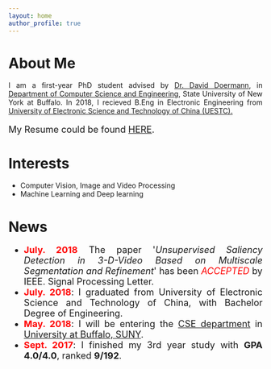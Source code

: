 ```yaml
---
layout: home
author_profile: true
---
```

# About Me

<p style="text-align:justify">
    I am a first-year PhD student advised by <a href="https://cse.buffalo.edu/~doermann/">Dr. David Doermann</a>, in <a href="https://engineering.buffalo.edu/computer-science-engineering.html">Department of Computer Science and Engineering</a>, State University of New York at Buffalo. In 2018, I recieved B.Eng in Electronic Engineering from <a href="http://en.uestc.edu.cn/">University of Electronic Science and Technology of China (UESTC).</a>
</p>
<p style="text-align:justify; font-size:18px">
    My Resume could be found <a href = "./assets/file/Pengyu_CV.pdf">HERE</a>.
</p>

<!-- # Educations
<ul style="font-size:18px; text-align:justify">
<li> <b>PhD, Research Assistant.</b> &nbsp;&nbsp; Aug, 2018 -- Now
<br> <i>Department of Computer Science and Engineering, University at Buffalo.</i>
</li>

<li> <b>B.Eng.</b> &nbsp;&nbsp; Sept, 2014--July, 2018
<br> <i>Electronic Sci and Tech, Uni. of Electronic Science &amp; Technology of China.</i>
</li>

</ul> -->

# Interests

* Computer Vision, Image and Video Processing
* Machine Learning and Deep learning

# News

<ul style="font-size:18px; text-align:justify">
<li style="list-style-image: url(./assets/img/new.jpg)"><b style="color:red">July. 2018</b> The paper '<i>Unsupervised Saliency Detection in 3-D-Video Based on Multiscale Segmentation and Refinement</i>' has been <font color="red"><i>ACCEPTED</i></font> by IEEE. Signal Processing Letter.</li>
<li style="list-style-image: url(./assets/img/new.jpg)"><b style="color:red">July. 2018</b>: I graduated from University of Electronic Science and Technology of China, with Bachelor Degree of Engineering.</li>
<li style="list-style-image: url(./assets/img/new.jpg)"><b style="color:red">May. 2018</b>: I will be entering the <a href="https://engineering.buffalo.edu/computer-science-engineering.html">CSE department</a> in <a href="https://www.buffalo.edu/">University at Buffalo, SUNY</a>.
</li>
<li style="list-style-image: url(./assets/img/new.jpg)"><b style="color:red">Sept. 2017</b>: I finished my 3rd year study with <b>GPA 4.0/4.0</b>, ranked <b>9/192</b>. </li>
</ul>
